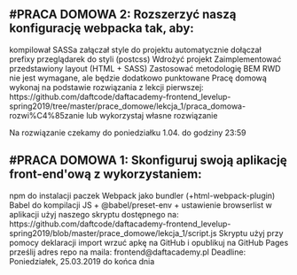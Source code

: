 
<h2>#PRACA DOMOWA 2: Rozszerzyć naszą konfigurację webpacka tak, aby:</h2>
kompilował SASSa
załączał style do projektu
automatycznie dołączał prefixy przeglądarek do styli (postcss)
Wdrożyć projekt
Zaimplementować przedstawiony layout (HTML + SASS)
Zastosować metodologię BEM
RWD nie jest wymagane, ale będzie dodatkowo punktowane
Pracę domową wykonaj na podstawie rozwiązania z lekcji pierwszej: https://github.com/daftcode/daftacademy-frontend_levelup-spring2019/tree/master/prace_domowe/lekcja_1/praca_domowa-rozwi%C4%85zanie lub wykorzystaj własne rozwiązanie

Na rozwiązanie czekamy do poniedziałku 1.04. do godziny 23:59



<h2>#PRACA DOMOWA 1: Skonfiguruj swoją aplikację front-end'ową z wykorzystaniem:</h2>
npm do instalacji paczek
Webpack jako bundler (+html-webpack-plugin)
Babel do kompilacji JS + @babel/preset-env + ustawienie browserlist
w aplikacji użyj naszego skryptu dostępnego na: https://github.com/daftcode/daftacademy-frontend_levelup-spring2019/blob/master/prace_domowe/lekcja_1/script.js
Skryptu użyj przy pomocy deklaracji import
wrzuć apkę na GitHub i opublikuj na GitHub Pages
prześlij adres repo na maila: frontend@daftacademy.pl
Deadline: Poniedziałek, 25.03.2019 do końca dnia